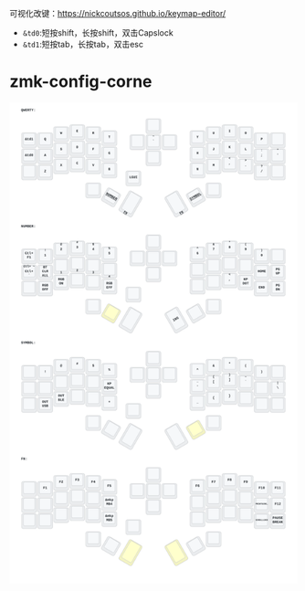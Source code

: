 可视化改键：https://nickcoutsos.github.io/keymap-editor/

- `&td0`:短按shift，长按shift，双击Capslock
- `&td1`:短按tab，长按tab，双击esc

# zmk-config-corne


<img src="keymap-drawer/corne.svg" >

